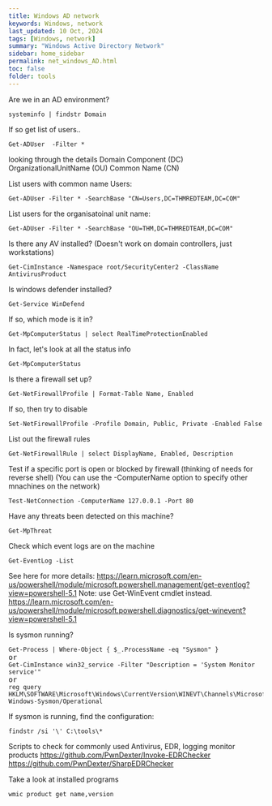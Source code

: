 ```yaml
---
title: Windows AD network
keywords: Windows, network
last_updated: 10 Oct, 2024
tags: [Windows, network] 
summary: "Windows Active Directory Network"
sidebar: home_sidebar
permalink: net_windows_AD.html
toc: false
folder: tools
---
```




Are we in an AD environment?
<pre class="powershell-screenshot">
<code>systeminfo | findstr Domain</code>
</pre>
If so get list of users..
<pre class="powershell-screenshot">
<code>Get-ADUser  -Filter *</code>
</pre>

looking through the details
Domain Component (DC)
OrganizationalUnitName (OU)
Common Name (CN)

List users with common name Users:
<pre class="powershell-screenshot">
<code>Get-ADUser -Filter * -SearchBase "CN=Users,DC=THMREDTEAM,DC=COM"</code>
</pre>
List users for the organisatoinal unit name:
<pre class="powershell-screenshot">
<code>Get-ADUser -Filter * -SearchBase "OU=THM,DC=THMREDTEAM,DC=COM"</code>
</pre>
Is there any AV installed? (Doesn't work on domain controllers, just workstations)
<pre class="powershell-screenshot">
<code>Get-CimInstance -Namespace root/SecurityCenter2 -ClassName AntivirusProduct</code>
</pre>
Is windows defender installed?
<pre class="powershell-screenshot">
<code>Get-Service WinDefend</code>
</pre>

If so, which mode is it in?
<pre class="powershell-screenshot">
<code>Get-MpComputerStatus | select RealTimeProtectionEnabled</code>
</pre>

In fact, let's look at all the status info
<pre class="powershell-screenshot">
<code>Get-MpComputerStatus</code>
</pre>

Is there a firewall set up?
<pre class="powershell-screenshot">
<code>Get-NetFirewallProfile | Format-Table Name, Enabled</code>
</pre>

If so, then try to disable
<pre class="powershell-screenshot">
<code>Set-NetFirewallProfile -Profile Domain, Public, Private -Enabled False</code>
</pre>

List out the firewall rules
<pre class="powershell-screenshot">
<code>Get-NetFirewallRule | select DisplayName, Enabled, Description</code>
</pre>

Test if a specific port is open or blocked by firewall (thinking of needs for reverse shell) (You can use the -ComputerName option to specify other mnachines on the network)
<pre class="powershell-screenshot">
<code>Test-NetConnection -ComputerName 127.0.0.1 -Port 80</code>
</pre>

Have any threats been detected on this machine?
<pre class="powershell-screenshot">
<code>Get-MpThreat</code>
</pre>

Check which event logs are on the machine
<pre class="powershell-screenshot">
<code>Get-EventLog -List</code>
</pre>

See here for more details: https://learn.microsoft.com/en-us/powershell/module/microsoft.powershell.management/get-eventlog?view=powershell-5.1
Note: use Get-WinEvent cmdlet instead.
https://learn.microsoft.com/en-us/powershell/module/microsoft.powershell.diagnostics/get-winevent?view=powershell-5.1

Is sysmon running?
<pre class="powershell-screenshot">
<code>Get-Process | Where-Object { $_.ProcessName -eq "Sysmon" }</code>
or
<code>Get-CimInstance win32_service -Filter "Description = 'System Monitor service'"</code>
or
<code>reg query HKLM\SOFTWARE\Microsoft\Windows\CurrentVersion\WINEVT\Channels\Microsoft-Windows-Sysmon/Operational</code>
</pre>

If sysmon is running, find the configuration:
<pre class="powershell-screenshot">
<code>findstr /si '\<ProcessCreate onmatch="exclude"\>' C:\tools\*</code>
</pre>

Scripts to check for commonly used Antivirus, EDR, logging monitor products
https://github.com/PwnDexter/Invoke-EDRChecker
https://github.com/PwnDexter/SharpEDRChecker

Take a look at installed programs
<pre class="powershell-screenshot">
<code>wmic product get name,version</code>
</pre>